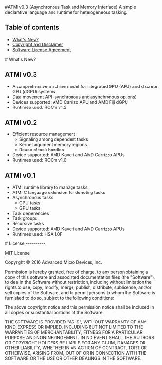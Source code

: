 #ATMI v0.3 (Asynchronous Task and Memory Interface)
A simple declarative language and runtime for heterogeneous tasking. 

Table of contents
-----------------

- [What's New?](#Whatsnew)
- [Copyright and Disclaimer](#Copyright)
- [Software License Agreement](LICENSE.TXT)

<A NAME="Whatsnew">
# What's New?

## ATMI v0.3
- A comprehensive machine model for integrated GPU (APU) and discrete GPU (dGPU) systems
- Data movement API (synchronous and asynchronous options)
- Devices supported: AMD Carrizo APU and AMD Fiji dGPU
- Runtimes used: ROCm v1.2

## ATMI v0.2
- Efficient resource management
    - Signaling among dependent tasks
    - Kernel argument memory regions
    - Reuse of task handles
- Device supported: AMD Kaveri and AMD Carrizzo APUs
- Runtimes used: ROCm v1.0

## ATMI v0.1
- ATMI runtime library to manage tasks
- ATMI C language extension for denoting tasks
- Asynchronous tasks
    - CPU tasks
    - GPU tasks
- Task depenencies
- Task groups
- Recursive tasks
- Device supported: AMD Kaveri and AMD Carrizzo APUs
- Runtimes used: HSA 1.0F

<A NAME="Copyright">
# License
----------

MIT License 

Copyright © 2016 Advanced Micro Devices, Inc.  

Permission is hereby granted, free of charge, to any person obtaining a copy of this software and associated documentation files (the "Software"), to deal in the Software
without restriction, including without limitation the rights to use, copy, modify, merge, publish, distribute, sublicense, and/or sell copies of the Software, and to permit
persons to whom the Software is furnished to do so, subject to the following conditions:

The above copyright notice and this permission notice shall be included in all copies or substantial portions of the Software.

THE SOFTWARE IS PROVIDED "AS IS", WITHOUT WARRANTY OF ANY KIND, EXPRESS OR IMPLIED, INCLUDING BUT NOT LIMITED TO THE WARRANTIES OF MERCHANTABILITY, FITNESS FOR A PARTICULAR
PURPOSE AND NONINFRINGEMENT. IN NO EVENT SHALL THE AUTHORS OR COPYRIGHT HOLDERS BE LIABLE FOR ANY CLAIM, DAMAGES OR OTHER LIABILITY, WHETHER IN AN ACTION OF CONTRACT, TORT OR
OTHERWISE, ARISING FROM, OUT OF OR IN CONNECTION WITH THE SOFTWARE OR THE USE OR OTHER DEALINGS IN THE SOFTWARE.

